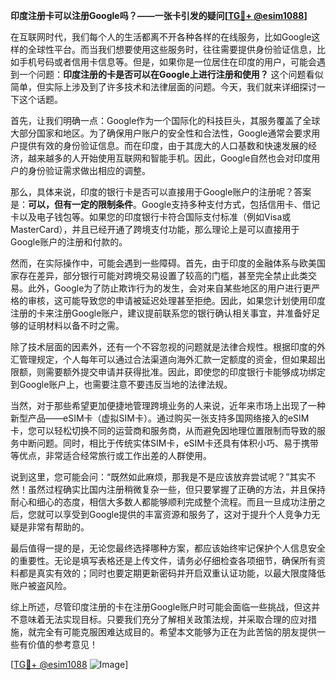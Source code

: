 **印度注册卡可以注册Google吗？——一张卡引发的疑问[[TG💪+ @esim1088](https://t.me/s/esim1088)]**

在互联网时代，我们每个人的生活都离不开各种各样的在线服务，比如Google这样的全球性平台。而当我们想要使用这些服务时，往往需要提供身份验证信息，比如手机号码或者信用卡信息等。但是，如果你是一位居住在印度的用户，可能会遇到一个问题：**印度注册的卡是否可以在Google上进行注册和使用？** 这个问题看似简单，但实际上涉及到了许多技术和法律层面的问题。今天，我们就来详细探讨一下这个话题。

首先，让我们明确一点：Google作为一个国际化的科技巨头，其服务覆盖了全球大部分国家和地区。为了确保用户账户的安全性和合法性，Google通常会要求用户提供有效的身份验证信息。而在印度，由于其庞大的人口基数和快速发展的经济，越来越多的人开始使用互联网和智能手机。因此，Google自然也会对印度用户的身份验证需求做出相应的调整。

那么，具体来说，印度的银行卡是否可以直接用于Google账户的注册呢？答案是：**可以，但有一定的限制条件**。Google支持多种支付方式，包括信用卡、借记卡以及电子钱包等。如果您的印度银行卡符合国际支付标准（例如Visa或MasterCard），并且已经开通了跨境支付功能，那么理论上是可以直接用于Google账户的注册和付款的。

然而，在实际操作中，可能会遇到一些障碍。首先，由于印度的金融体系与欧美国家存在差异，部分银行可能对跨境交易设置了较高的门槛，甚至完全禁止此类交易。此外，Google为了防止欺诈行为的发生，会对来自某些地区的用户进行更严格的审核，这可能导致您的申请被延迟处理甚至拒绝。因此，如果您计划使用印度注册的卡来注册Google账户，建议提前联系您的银行确认相关事宜，并准备好足够的证明材料以备不时之需。

除了技术层面的因素外，还有一个不容忽视的问题就是法律合规性。根据印度的外汇管理规定，个人每年可以通过合法渠道向海外汇款一定额度的资金，但如果超出限额，则需要额外提交申请并获得批准。因此，即使您的印度银行卡能够成功绑定到Google账户上，也需要注意不要违反当地的法律法规。

当然，对于那些希望更加便捷地管理跨境业务的人来说，近年来市场上出现了一种新型产品——eSIM卡（虚拟SIM卡）。通过购买一张支持多国网络接入的eSIM卡，您可以轻松切换不同的运营商和服务商，从而避免因地理位置限制而导致的服务中断问题。同时，相比于传统实体SIM卡，eSIM卡还具有体积小巧、易于携带等优点，非常适合经常旅行或工作出差的人群使用。

说到这里，您可能会问：“既然如此麻烦，那我是不是应该放弃尝试呢？”其实不然！虽然过程确实比国内注册稍微复杂一些，但只要掌握了正确的方法，并且保持耐心和细心的态度，相信大多数人都能够顺利完成整个流程。而且一旦成功注册之后，您就可以享受到Google提供的丰富资源和服务了，这对于提升个人竞争力无疑是非常有帮助的。

最后值得一提的是，无论您最终选择哪种方案，都应该始终牢记保护个人信息安全的重要性。无论是填写表格还是上传文件，请务必仔细检查各项细节，确保所有资料都是真实有效的；同时也要定期更新密码并开启双重认证功能，以最大限度降低账户被盗风险。

综上所述，尽管印度注册的卡在注册Google账户时可能会面临一些挑战，但这并不意味着无法实现目标。只要我们充分了解相关政策法规，并采取合理的应对措施，就完全有可能克服困难达成目的。希望本文能够为正在为此苦恼的朋友提供一些有价值的参考意见！

[[TG💪+ @esim1088](https://t.me/s/esim1088) ![Image](https://i.postimg.cc/4NQfJmqS/Snipaste-2025-05-13-00-14-12.png)]